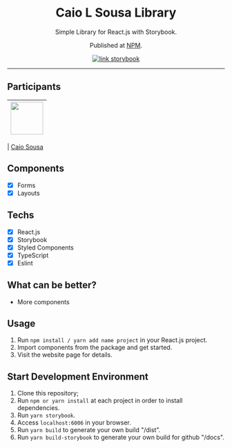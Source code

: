<h1 align="center">
Caio L Sousa Library
</h1>

<p align="center">Simple Library for React.js with Storybook.</p>
<p align="center">Published at <a href="url npm">NPM</a>.</p>

<p align="center">
  <a href="https://clscaio.github.io/component-library/">
    <img src="img storybook" alt="link storybook">
  </a>
</p>

<hr>

## Participants

| [<img src="https://avatars.githubusercontent.com/u/90207109?v=4" width="75px;"/>](https://github.com/CLSCaio) |
| :------------------------------------------------------------------------------------------------------------------------: |


| [Caio Sousa](https://github.com/CLSCaio)

## Components

- [x] Forms
- [x] Layouts

## Techs

- [x] React.js
- [x] Storybook
- [x] Styled Components
- [x] TypeScript
- [x] Eslint

## What can be better?

- More components

## Usage

1. Run `npm install / yarn add name project` in your React.js project.<br />
2. Import components from the package and get started.<br />
3. Visit the website page for details. <a href="" target="blank"> </a>

## Start Development Environment

1. Clone this repository;<br />
2. Run `npm or yarn install` at each project in order to install dependencies.<br />
3. Run `yarn storybook`.<br />
4. Access `localhost:6006` in your browser.<br />
5. Run `yarn build` to generate your own build "/dist".<br />
5. Run `yarn build-storybook` to generate your own build for github "/docs".<br />